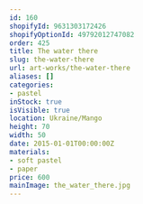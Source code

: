 ```yaml
---
id: 160
shopifyId: 9631303172426
shopifyOptionId: 49792012747082
order: 425
title: The water there
slug: the-water-there
url: art-works/the-water-there
aliases: []
categories:
- pastel
inStock: true
isVisible: true
location: Ukraine/Mango
height: 70
width: 50
date: 2015-01-01T00:00:00Z
materials:
- soft pastel
- paper
price: 600
mainImage: the_water_there.jpg
---
```

